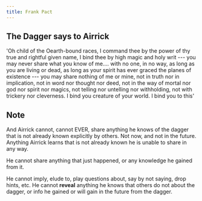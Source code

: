 ```yaml
---
title: Frank Pact
---
```


## The Dagger says to Airrick 

'Oh child of the Oearth-bound races, I command thee by the power of thy true and rightful given name, I bind thee by high magic and holy writ --- you may never share what you know of me.... with no one, in no way, as long as you are living or dead, as long as your spirit has ever graced the planes of existence --- you may share nothing of me or mine, not in truth nor in implication, not in word nor thought nor deed, not in the way of mortal nor god nor spirit nor magics, not telling nor untelling nor withholding, not with trickery nor cleverness. I bind you creature of your world. I bind you to this'  

## Note

And Airrick cannot, cannot EVER, share anything he knows of the dagger that is not already known explicitly by others. Not now, and not in the future. Anything Airrick learns that is not already known he is unable to share in any way. 

He cannot share anything that just happened, or any knowledge he gained from it. 

He cannot imply, elude to, play questions about, say by not saying, drop hints, etc.  He cannot **reveal** anything he knows that others do not about the dagger, or info he gained or will gain in the future from the dagger. 